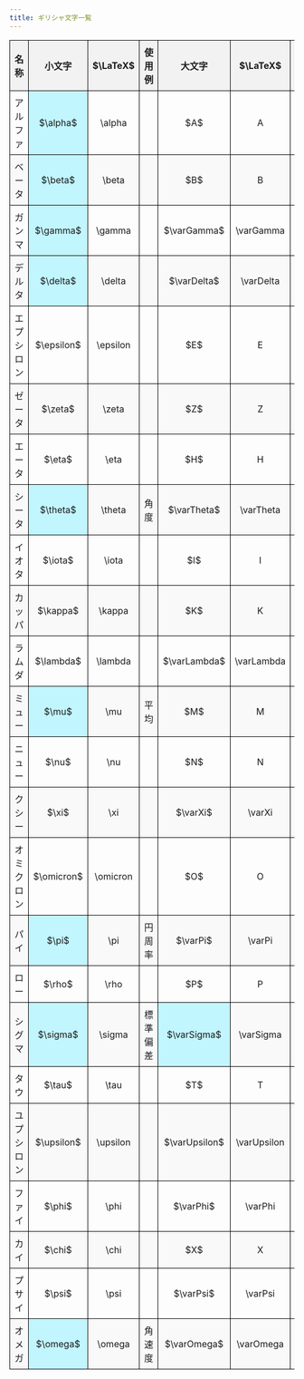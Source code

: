 ```yaml
---
title: ギリシャ文字一覧
---
```


<style>
    table {
        width: 100%;
        border-collapse: collapse;
    }
    th, td {
        border: 1px solid black;
        padding: 8px;
        text-align: center;
    }
    th {
        background-color: #f2f2f2;
    }
    tr:nth-child(even) {
        background-color: #f9f9f9;
    }
    .significant {
        background-color: rgb(193, 246, 255);
    }
</style>

<table>
    <thead>
        <tr>
            <th>名称</th>
            <th>小文字</th>
            <th> $\LaTeX$ </th>
            <th>使用例</th>
            <th>大文字</th>
            <th> $\LaTeX$ </th>
            <th>使用例</th>
        </tr>
    </thead>
    <tbody>
        <tr>
            <td>アルファ</td>
            <td class="significant"> $\alpha$ </td>
            <td>\alpha</td>
            <td></td>
            <td> $A$ </td>
            <td>A</td>
            <td></td>
        </tr>
        <tr>
            <td>ベータ</td>
            <td class="significant"> $\beta$ </td>
            <td>\beta</td>
            <td></td>
            <td> $B$ </td>
            <td>B</td>
            <td></td>
        </tr>
        <tr>
            <td>ガンマ</td>
            <td class="significant"> $\gamma$ </td>
            <td>\gamma</td>
            <td></td>
            <td> $\varGamma$ </td>
            <td>\varGamma</td>
            <td></td>
        </tr>
        <tr>
            <td>デルタ</td>
            <td class="significant"> $\delta$ </td>
            <td>\delta</td>
            <td></td>
            <td> $\varDelta$ </td>
            <td>\varDelta</td>
            <td></td>
        </tr>
        <tr>
            <td>エプシロン</td>
            <td> $\epsilon$ </td>
            <td>\epsilon</td>
            <td></td>
            <td> $E$ </td>
            <td>E</td>
            <td></td>
        </tr>
        <tr>
            <td>ゼータ</td>
            <td> $\zeta$ </td>
            <td>\zeta</td>
            <td></td>
            <td> $Z$ </td>
            <td>Z</td>
            <td></td>
        </tr>
        <tr>
            <td>エータ</td>
            <td> $\eta$ </td>
            <td>\eta</td>
            <td></td>
            <td> $H$ </td>
            <td>H</td>
            <td></td>
        </tr>
        <tr>
            <td>シータ</td>
            <td class="significant"> $\theta$ </td>
            <td>\theta</td>
            <td>角度</td>
            <td> $\varTheta$ </td>
            <td>\varTheta</td>
            <td></td>
        </tr>
        <tr>
            <td>イオタ</td>
            <td> $\iota$ </td>
            <td>\iota</td>
            <td></td>
            <td> $I$ </td>
            <td>I</td>
            <td></td>
        </tr>
        <tr>
            <td>カッパ</td>
            <td> $\kappa$ </td>
            <td>\kappa</td>
            <td></td>
            <td> $K$ </td>
            <td>K</td>
            <td></td>
        </tr>
        <tr>
            <td>ラムダ</td>
            <td> $\lambda$ </td>
            <td>\lambda</td>
            <td></td>
            <td> $\varLambda$ </td>
            <td>\varLambda</td>
            <td></td>
        </tr>
        <tr>
            <td>ミュー</td>
            <td class="significant"> $\mu$ </td>
            <td>\mu</td>
            <td>平均</td>
            <td> $M$ </td>
            <td>M</td>
            <td></td>
        </tr>
        <tr>
            <td>ニュー</td>
            <td> $\nu$ </td>
            <td>\nu</td>
            <td></td>
            <td> $N$ </td>
            <td>N</td>
            <td></td>
        </tr>
        <tr>
            <td>クシー</td>
            <td> $\xi$ </td>
            <td>\xi</td>
            <td></td>
            <td> $\varXi$ </td>
            <td>\varXi</td>
            <td></td>
        </tr>
        <tr>
            <td>オミクロン</td>
            <td> $\omicron$ </td>
            <td>\omicron</td>
            <td></td>
            <td> $O$ </td>
            <td>O</td>
            <td></td>
        </tr>
        <tr>
            <td>パイ</td>
            <td class="significant"> $\pi$ </td>
            <td>\pi</td>
            <td>円周率</td>
            <td> $\varPi$ </td>
            <td>\varPi</td>
            <td></td>
        </tr>
        <tr>
            <td>ロー</td>
            <td> $\rho$ </td>
            <td>\rho</td>
            <td></td>
            <td> $P$ </td>
            <td>P</td>
            <td></td>
        </tr>
        <tr>
            <td>シグマ</td>
            <td class="significant"> $\sigma$ </td>
            <td>\sigma</td>
            <td>標準偏差</td>
            <td class="significant"> $\varSigma$ </td>
            <td>\varSigma</td>
            <td>総和記号</td>
        </tr>
        <tr>
            <td>タウ</td>
            <td> $\tau$ </td>
            <td>\tau</td>
            <td></td>
            <td> $T$ </td>
            <td>T</td>
            <td></td>
        </tr>
        <tr>
            <td>ユプシロン</td>
            <td> $\upsilon$ </td>
            <td>\upsilon</td>
            <td></td>
            <td> $\varUpsilon$ </td>
            <td>\varUpsilon</td>
            <td></td>
        </tr>
        <tr>
            <td>ファイ</td>
            <td> $\phi$ </td>
            <td>\phi</td>
            <td></td>
            <td> $\varPhi$ </td>
            <td>\varPhi</td>
            <td></td>
        </tr>
        <tr>
            <td>カイ</td>
            <td> $\chi$ </td>
            <td>\chi</td>
            <td></td>
            <td> $X$ </td>
            <td>X</td>
            <td></td>
        </tr>
        <tr>
            <td>プサイ</td>
            <td> $\psi$ </td>
            <td>\psi</td>
            <td></td>
            <td> $\varPsi$ </td>
            <td>\varPsi</td>
            <td></td>
        </tr>
        <tr>
            <td>オメガ</td>
            <td class="significant"> $\omega$ </td>
            <td>\omega</td>
            <td>角速度</td>
            <td> $\varOmega$ </td>
            <td>\varOmega</td>
            <td></td>
        </tr>
    </tbody>
</table>
